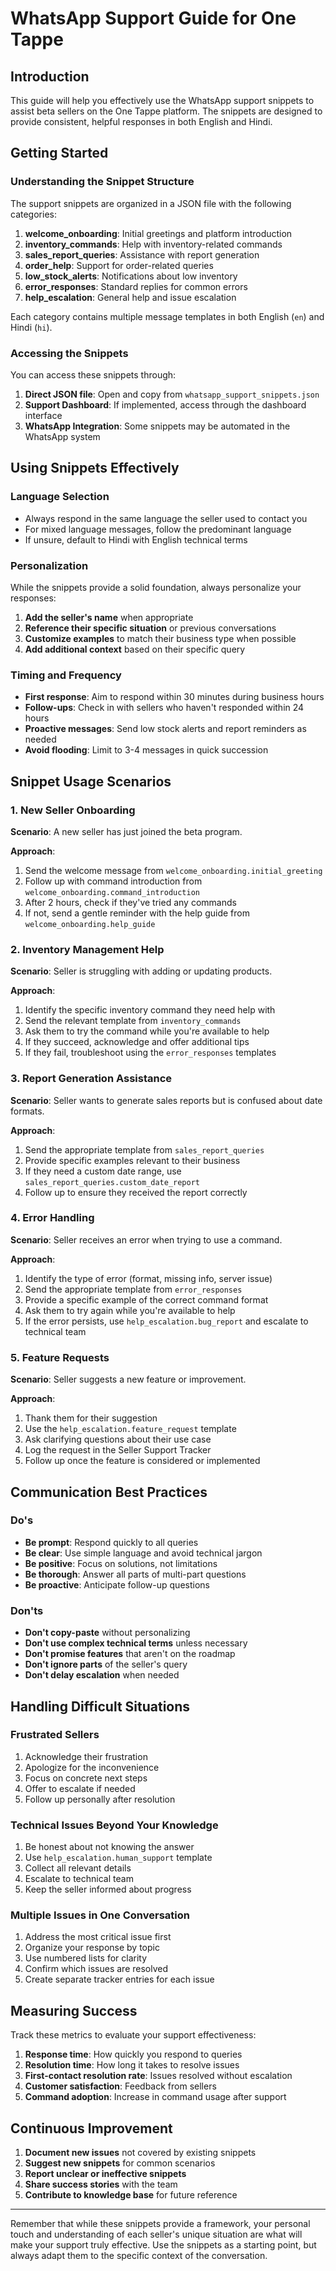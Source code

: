 # WhatsApp Support Guide for One Tappe

## Introduction

This guide will help you effectively use the WhatsApp support snippets to assist beta sellers on the One Tappe platform. The snippets are designed to provide consistent, helpful responses in both English and Hindi.

## Getting Started

### Understanding the Snippet Structure

The support snippets are organized in a JSON file with the following categories:

1. **welcome_onboarding**: Initial greetings and platform introduction
2. **inventory_commands**: Help with inventory-related commands
3. **sales_report_queries**: Assistance with report generation
4. **order_help**: Support for order-related queries
5. **low_stock_alerts**: Notifications about low inventory
6. **error_responses**: Standard replies for common errors
7. **help_escalation**: General help and issue escalation

Each category contains multiple message templates in both English (`en`) and Hindi (`hi`).

### Accessing the Snippets

You can access these snippets through:

1. **Direct JSON file**: Open and copy from `whatsapp_support_snippets.json`
2. **Support Dashboard**: If implemented, access through the dashboard interface
3. **WhatsApp Integration**: Some snippets may be automated in the WhatsApp system

## Using Snippets Effectively

### Language Selection

- Always respond in the same language the seller used to contact you
- For mixed language messages, follow the predominant language
- If unsure, default to Hindi with English technical terms

### Personalization

While the snippets provide a solid foundation, always personalize your responses:

1. **Add the seller's name** when appropriate
2. **Reference their specific situation** or previous conversations
3. **Customize examples** to match their business type when possible
4. **Add additional context** based on their specific query

### Timing and Frequency

- **First response**: Aim to respond within 30 minutes during business hours
- **Follow-ups**: Check in with sellers who haven't responded within 24 hours
- **Proactive messages**: Send low stock alerts and report reminders as needed
- **Avoid flooding**: Limit to 3-4 messages in quick succession

## Snippet Usage Scenarios

### 1. New Seller Onboarding

**Scenario**: A new seller has just joined the beta program.

**Approach**:
1. Send the welcome message from `welcome_onboarding.initial_greeting`
2. Follow up with command introduction from `welcome_onboarding.command_introduction`
3. After 2 hours, check if they've tried any commands
4. If not, send a gentle reminder with the help guide from `welcome_onboarding.help_guide`

### 2. Inventory Management Help

**Scenario**: Seller is struggling with adding or updating products.

**Approach**:
1. Identify the specific inventory command they need help with
2. Send the relevant template from `inventory_commands`
3. Ask them to try the command while you're available to help
4. If they succeed, acknowledge and offer additional tips
5. If they fail, troubleshoot using the `error_responses` templates

### 3. Report Generation Assistance

**Scenario**: Seller wants to generate sales reports but is confused about date formats.

**Approach**:
1. Send the appropriate template from `sales_report_queries`
2. Provide specific examples relevant to their business
3. If they need a custom date range, use `sales_report_queries.custom_date_report`
4. Follow up to ensure they received the report correctly

### 4. Error Handling

**Scenario**: Seller receives an error when trying to use a command.

**Approach**:
1. Identify the type of error (format, missing info, server issue)
2. Send the appropriate template from `error_responses`
3. Provide a specific example of the correct command format
4. Ask them to try again while you're available to help
5. If the error persists, use `help_escalation.bug_report` and escalate to technical team

### 5. Feature Requests

**Scenario**: Seller suggests a new feature or improvement.

**Approach**:
1. Thank them for their suggestion
2. Use the `help_escalation.feature_request` template
3. Ask clarifying questions about their use case
4. Log the request in the Seller Support Tracker
5. Follow up once the feature is considered or implemented

## Communication Best Practices

### Do's

- **Be prompt**: Respond quickly to all queries
- **Be clear**: Use simple language and avoid technical jargon
- **Be positive**: Focus on solutions, not limitations
- **Be thorough**: Answer all parts of multi-part questions
- **Be proactive**: Anticipate follow-up questions

### Don'ts

- **Don't copy-paste** without personalizing
- **Don't use complex technical terms** unless necessary
- **Don't promise features** that aren't on the roadmap
- **Don't ignore parts** of the seller's query
- **Don't delay escalation** when needed

## Handling Difficult Situations

### Frustrated Sellers

1. Acknowledge their frustration
2. Apologize for the inconvenience
3. Focus on concrete next steps
4. Offer to escalate if needed
5. Follow up personally after resolution

### Technical Issues Beyond Your Knowledge

1. Be honest about not knowing the answer
2. Use `help_escalation.human_support` template
3. Collect all relevant details
4. Escalate to technical team
5. Keep the seller informed about progress

### Multiple Issues in One Conversation

1. Address the most critical issue first
2. Organize your response by topic
3. Use numbered lists for clarity
4. Confirm which issues are resolved
5. Create separate tracker entries for each issue

## Measuring Success

Track these metrics to evaluate your support effectiveness:

1. **Response time**: How quickly you respond to queries
2. **Resolution time**: How long it takes to resolve issues
3. **First-contact resolution rate**: Issues resolved without escalation
4. **Customer satisfaction**: Feedback from sellers
5. **Command adoption**: Increase in command usage after support

## Continuous Improvement

1. **Document new issues** not covered by existing snippets
2. **Suggest new snippets** for common scenarios
3. **Report unclear or ineffective snippets**
4. **Share success stories** with the team
5. **Contribute to knowledge base** for future reference

---

Remember that while these snippets provide a framework, your personal touch and understanding of each seller's unique situation are what will make your support truly effective. Use the snippets as a starting point, but always adapt them to the specific context of the conversation.